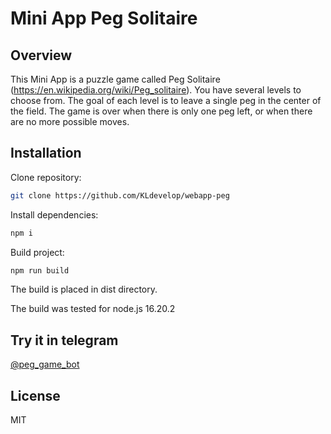 # Mini App Peg Solitaire

## Overview

This Mini App is a puzzle game called Peg Solitaire (https://en.wikipedia.org/wiki/Peg_solitaire).
You have several levels to choose from. The goal of each level is to leave a single peg in the center of the field. 
The game is over when there is only one peg left, or when there are no more possible moves.

## Installation

Clone repository:
```sh
git clone https://github.com/KLdevelop/webapp-peg
```
Install dependencies:
```sh
npm i
```
Build project:
```sh
npm run build
```
The build is placed in dist directory.

The build was tested for node.js 16.20.2

## Try it in telegram

[@peg_game_bot](https://t.me/peg_game_bot)

## License

MIT
